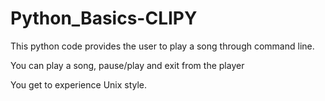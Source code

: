 # Python_Basics-CLIPY
This python code provides the user to play a song through command line.

You can play a song, pause/play and exit from the player

You get to experience Unix style.
